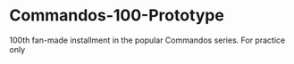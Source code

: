 # Commandos-100-Prototype
 100th fan-made installment in the popular Commandos series. For practice only

